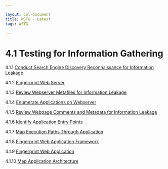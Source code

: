 ```yaml
---

layout: col-document
title: WSTG - Latest
tags: WSTG

---
```

# 4.1 Testing for Information Gathering

4.1.1 [Conduct Search Engine Discovery Reconnaissance for Information Leakage](01-Conduct_Search_Engine_Discovery_Reconnaissance_for_Information_Leakage.md)

4.1.2 [Fingerprint Web Server](02-Fingerprint_Web_Server.md)

4.1.3 [Review Webserver Metafiles for Information Leakage](03-Review_Webserver_Metafiles_for_Information_Leakage.md)

4.1.4 [Enumerate Applications on Webserver](04-Enumerate_Applications_on_Webserver.md)

4.1.5 [Review Webpage Comments and Metadata for Information Leakage](05-Review_Webpage_Comments_and_Metadata_for_Information_Leakage.md)

4.1.6 [Identify Application Entry Points](06-Identify_Application_Entry_Points.md)

4.1.7 [Map Execution Paths Through Application](07-Map_Execution_Paths_Through_Application.md)

4.1.8 [Fingerprint Web Application Framework](08-Fingerprint_Web_Application_Framework.md)

4.1.9 [Fingerprint Web Application](09-Fingerprint_Web_Application.md)

4.1.10 [Map Application Architecture](10-Map_Application_Architecture.md)
